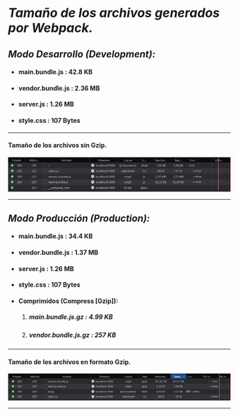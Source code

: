 
# **_Tamaño de los archivos generados por Webpack._**
 ## **_Modo Desarrollo (Development):_**
  + #### main.bundle.js  : **42.8 KB** 
  + #### vendor.bundle.js : **2.36 MB**
  + #### server.js : **1.26 MB**
  + #### style.css : **107 Bytes**
_________
#### Tamaño de los archivos sin Gzip.  
  ![Tamaño de los archivos sin Gzip](https://github.com/Miyo-Excellent/Friender_Advance/blob/Friender/info/images/test/networks/TamanioDeAppEnFormatoWithoutGzip.PNG)
_________

## **_Modo Producción (Production):_**
  + #### main.bundle.js : **34.4 KB**
  + #### vendor.bundle.js : **1.37 MB**
  + #### server.js : **1.26 MB**
  + #### style.css : **107 Bytes**
  + #### Comprimidos (Compress [Gzip]):
    1. ##### main.bundle.js.gz : **_4.99 KB_**
    2. ##### vendor.bundle.js.gz : **_257 KB_**
_________
#### Tamaño de los archivos en formato Gzip.  
![Tamaño de los archivos en formato Gzip](https://github.com/Miyo-Excellent/Friender_Advance/blob/Friender/info/images/test/networks/TamanioDeAppEnFormatoGzip.PNG)
_________
